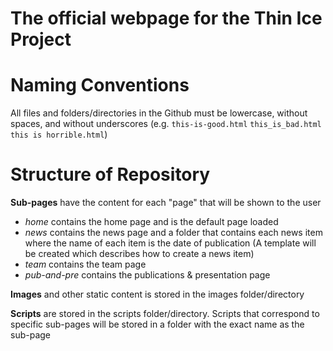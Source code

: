 # The official webpage for the Thin Ice Project

Naming Conventions
==================

All files and folders/directories in the Github must be lowercase, without spaces, and without underscores (e.g. `this-is-good.html` `this_is_bad.html` `this is horrible.html`)

Structure of Repository
====================

**Sub-pages** have the content for each "page" that will be shown to the user
- *home* contains the home page and is the default page loaded
- *news* contains the news page and a folder that contains each news item where the name of each item is the date of publication (A template will be created which describes how to create a news item)
- *team* contains the team page
- *pub-and-pre* contains the publications & presentation page

**Images** and other static content is stored in the images folder/directory

**Scripts** are stored in the scripts folder/directory. Scripts that correspond to specific sub-pages will be stored in a folder with the exact name as the sub-page